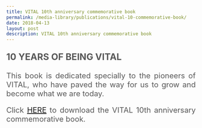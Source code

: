 ```yaml
---
title: VITAL 10th anniversary commemorative book
permalink: /media-library/publications/vital-10-commemorative-book/
date: 2018-04-13
layout: post
description: VITAL 10th anniversary commemorative book
---
```

<p style="font-size: 24px;color:#585858;text-align:justify;">
	<b>10 YEARS OF BEING VITAL</b>
</p>
<p style="font-size: 20px;color:#585858;text-align:justify;">
This book is dedicated specially to the pioneers of VITAL, who have paved the way for us to grow and become what we are today.
	</p>
<p style="font-size: 20px;color:#585858;text-align:justify;">
	Click <a href = "/media/10yearsofbeingvital.pdf">HERE</a> to download the VITAL 10th anniversary commemorative book.
</p>